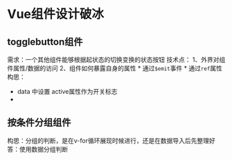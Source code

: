 # Vue组件设计破冰

## togglebutton组件
需求：一个其他组件能够根据起状态的切换变换的状态按钮
技术点：
 1、外界对组件属性/数据的访问
 2、组件如何暴露自身的属性
      * 通过`$emit`事件
      * 通过`ref`属性
构思：
  *  data 中设置 active属性作为开关标志
  *  


  ## 按条件分组组件

  构思：分组的判断，是在v-for循环展现时候进行，还是在数据导入后先整理好
  答：使用数据分组判断
